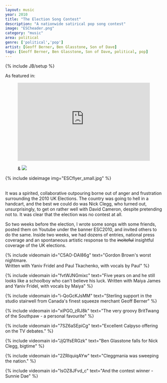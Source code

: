 ```yaml
---
layout: music
year: 2010
title: "The Election Song Contest"
description: "A nationwide satirical pop song contest"
image: "ESCheader.png"
category: "music"
area: political
genre: ['political','pop']
artist: [Geoff Berner, Ben Glasstone, Son of Dave]
tags: [Geoff Berner, Ben Glasstone, Son of Dave, political, pop]
---
```

{% include JB/setup %}

<subtitle>As featured in:</subtitle>	

<figure class='fullwidth'>
	
<iframe width="100%" height="250" scrolling="no" frameborder="no" src="https://w.soundcloud.com/player/?url=https%3A//api.soundcloud.com/tracks/228893268&amp;auto_play=false&amp;hide_related=false&amp;show_comments=true&amp;show_user=true&amp;show_reposts=false&amp;visual=true"></iframe>

<subtitle>&</subtitle>
<a href="http://www.wired.co.uk/news/archive/2010-04/22/the-election-song-contest-where-politics-get-musical"  ><img src="https://upload.wikimedia.org/wikipedia/commons/thumb/9/95/Wired_logo.svg/1280px-Wired_logo.svg.png" /> </a> 
</figure>

{% include sideimage img="ESCflyer_small.jpg" %}

<br>
It was a spirited, collaborative outpouring borne out of anger and frustration surrounding the 2010 UK Elections. The country was going to hell in a handcart, and the best we could do was Nick Clegg, who turned out, unsurprisingly, to get on rather well with David Cameron, despite pretending not to. It was clear that the election was no contest at all.

So two weeks before the election, I wrote some songs with some friends, posted them on Youtube under the banner ESC2010, and invited others to do the same. Inside two weeks, we had dozens of entries, national press coverage and an spontaneous artistic response to the <strike>inciteful</strike> insightful coverage of the UK elections.

{% include videomain id="C5AO-DAl86g" text="Gordon Brown's worst nightmare.<br> Written with Yaniv Fridel and Paul Tkachenko, with vocals by Paul" %} 

{% include videomain id="fvtWJNGmixc" text="Five years on and he still looks like a schoolboy who can't believe his luck. Written with Maiya James and Yaniv Fridel, with vocals by Maiya"  %} 

{% include videomain id="i-QoGcKJsMM" text="Sterling support in the studio stairwell from Canada's finest squeeze merchant Geoff Berner" %} 

{% include videomain id="xiPGO_zRJ8k" text="The very groovy BritTwang of the Southpaw - a personal favourite" %} 

{% include videomain id="7SZ6aSEpiCg" text="Excellent Calpyso offering on the TV debates."  %} 

{% include videomain id="JjQ1fsERGzk" text="Ben Glasstone falls for Nick Clegg, bigtime"  %} 

{% include videomain id="2ZRIquiqAYw" text="Cleggmania was sweeping the nation."   %} 

{% include videomain id="IsOZ8JFvd_c" text="And the contest winner - Sunnie Dae"  %} 

<br>






